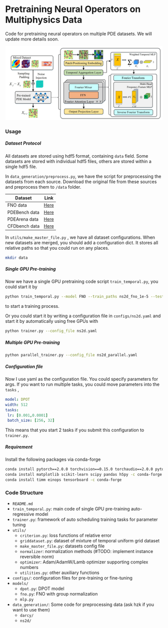 # Pretraining  Neural Operators on Multiphysics Data

Code for pretraining neural operators on multiple PDE datasets. We will update more details soon.

![fig1](/resources/dpot.jpg)



### Usage 

##### Dataset Protocol

All datasets are stored using hdf5 format, containing  `data`  field. Some datasets are stored with individual hdf5 files, others are stored within a single hdf5 file.

In `data_generation/preprocess.py`,  we have the script for preprocessing the datasets from each source. Download the original file from these sources and preprocess them to `/data` folder.

| Dataset       | Link                                                         |
| ------------- | ------------------------------------------------------------ |
| FNO data      | [Here](https://drive.google.com/drive/folders/1UnbQh2WWc6knEHbLn-ZaXrKUZhp7pjt-) |
| PDEBench data | [Here](https://darus.uni-stuttgart.de/dataset.xhtml?persistentId=doi:10.18419/darus-2986) |
| PDEArena data | [Here](https://microsoft.github.io/pdearena/datadownload/)   |
| CFDbench data | [Here](https://cloud.tsinghua.edu.cn/d/435413b55dea434297d1/) |

In `utils/make_master_file.py` , we have all dataset configurations. When new datasets are merged, you should add a configuration dict. It stores all relative paths so that you could run on any places. 

```bash
mkdir data
```

##### Single GPU Pre-training

Now we have a single GPU pretraining code script `train_temporal.py`, you could start it by 

```bash
python train_temporal.py --model FNO --train_paths ns2d_fno_1e-5 --test_paths ns2d_fno_1e-5 --gpu 0 
```

to start a training process.

Or you could start it by writing a configuration file in `configs/ns2d.yaml` and start it by automatically using free GPUs with

```bash
python trainer.py --config_file ns2d.yaml
```

##### Multiple GPU Pre-training

```bash
python parallel_trainer.py --config_file ns2d_parallel.yaml
```

##### Configuration file

Now I use yaml as the configuration file. You could specify parameters for args. If you want to run multiple tasks, you could move parameters into the `tasks` ,

```yaml
model: DPOT
width: 512
tasks:
 lr: [0.001,0.0001]
 batch_size: [256, 32] 
```

This means that you start 2 tasks if you submit this configuration to `trainer.py`. 

##### Requirement

Install the following packages via conda-forge

```bash
conda install pytorch==2.0.0 torchvision==0.15.0 torchaudio==2.0.0 pytorch-cuda=11.7 -c pytorch -c nvidia
conda install matplotlib scikit-learn scipy pandas h5py -c conda-forge
conda install timm einops tensorboard -c conda-forge
```

### Code Structure

- `README.md`
- `train_temporal.py`: main code of single GPU pre-training auto-regressive model 
- `trainer.py`: framework of auto scheduling training tasks for parameter tuning
- `utils/`
  - `criterion.py`:  loss functions of relative error
  - `griddataset.py`: dataset of mixture of temporal uniform grid dataset
  - `make_master_file.py`: datasets config file
  - `normalizer`: normalization methods (#TODO: implement instance reversible norm)
  - `optimizer`: Adam/AdamW/Lamb optimizer supporting complex numbers
  - `utilities.py`: other auxiliary functions
- `configs/`: configuration files for pre-training or fine-tuning
- `models/`
  - `dpot.py`:         DPOT model
  - `fno.py`:          FNO with group normalization
  - `mlp.py`
- `data_generation/`:  Some code for preprocessing data (ask hzk if you want to use them)
  - `darcy/`
  - `ns2d/`